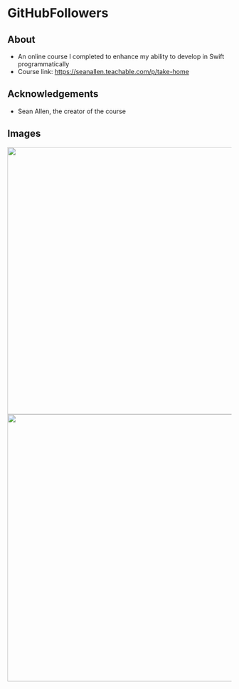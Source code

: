 # GitHubFollowers

## About
- An online course I completed to enhance my ability to develop in Swift programmatically
- Course link: https://seanallen.teachable.com/p/take-home

## Acknowledgements
- Sean Allen, the creator of the course 

## Images

<p align="center">
  <img src="https://github.com/colintmurphy/GitHubFollowers/blob/master/images/ezgif.com-gif-maker%20(3).gif" height="600" />
  
  <img src="https://github.com/colintmurphy/GitHubFollowers/blob/master/images/ezgif.com-gif-maker%20(4).gif" height="600" />
</p>
